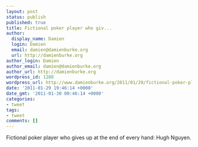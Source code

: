 ```yaml
---
layout: post
status: publish
published: true
title: Fictional poker player who giv...
author:
  display_name: Damien
  login: Damien
  email: damien@damienburke.org
  url: http://damienburke.org
author_login: Damien
author_email: damien@damienburke.org
author_url: http://damienburke.org
wordpress_id: 1288
wordpress_url: http://www.damienburke.org/2011/01/29/fictional-poker-player-who-giv/
date: '2011-01-29 19:46:14 +0000'
date_gmt: '2011-01-30 00:46:14 +0000'
categories:
- tweet
tags:
- tweet
comments: []
---
```

<p>Fictional poker player who gives up at the end of every hand: Hugh Nguyen.</p>
